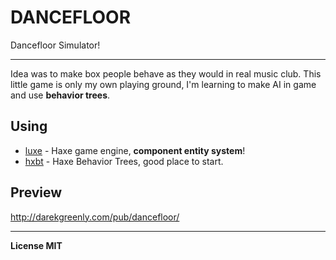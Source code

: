 # DANCEFLOOR

Dancefloor Simulator!

---

Idea was to make box people behave as they would in real music club. This little game is only my own playing ground, I'm learning to make AI in game and use **behavior trees**.

## Using

- [luxe](https://github.com/underscorediscovery/luxe) - Haxe game engine, **component entity system**!
- [hxbt](https://github.com/whuop/hxbt) - Haxe Behavior Trees, good place to start.

## Preview

http://darekgreenly.com/pub/dancefloor/

---

**License MIT**
